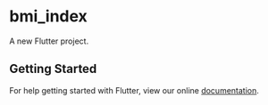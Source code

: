 # bmi_index

A new Flutter project.

## Getting Started

For help getting started with Flutter, view our online
[documentation](https://flutter.io/).
